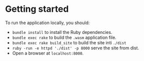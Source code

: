 # Getting started

To run the application locally, you should:

* `bundle install` to install the Ruby dependencies.
* `bundle exec rake` to build the `.wasm` application file.
* `bundle exec rake build_site` to build the site inti `./dist`
* `ruby -run -e httpd './dist' -p 8000` serve the site from dist.
* Open a browser at `localhost:8000`.
